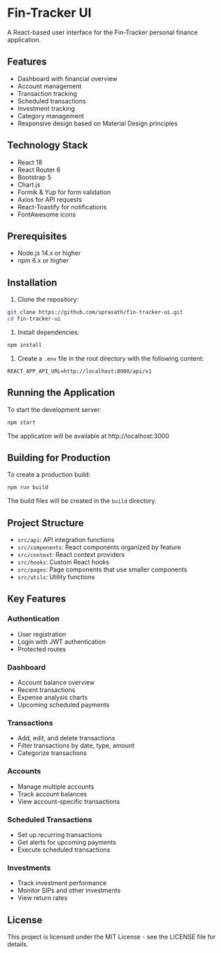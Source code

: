 
# Fin-Tracker UI

A React-based user interface for the Fin-Tracker personal finance application.

## Features

- Dashboard with financial overview
- Account management
- Transaction tracking
- Scheduled transactions
- Investment tracking
- Category management
- Responsive design based on Material Design principles

## Technology Stack

- React 18
- React Router 6
- Bootstrap 5
- Chart.js
- Formik & Yup for form validation
- Axios for API requests
- React-Toastify for notifications
- FontAwesome icons

## Prerequisites

- Node.js 14.x or higher
- npm 6.x or higher

## Installation

1. Clone the repository:
```bash
git clone https://github.com/sprasath/fin-tracker-ui.git
cd fin-tracker-ui
```

1. Install dependencies:
```bash
npm install
```

1. Create a `.env` file in the root directory with the following content:
```
REACT_APP_API_URL=http://localhost:8080/api/v1
```

## Running the Application

To start the development server:

```bash
npm start
```

The application will be available at http://localhost:3000

## Building for Production

To create a production build:

```bash
npm run build
```

The build files will be created in the `build` directory.

## Project Structure

- `src/api`: API integration functions
- `src/components`: React components organized by feature
- `src/context`: React context providers
- `src/hooks`: Custom React hooks
- `src/pages`: Page components that use smaller components
- `src/utils`: Utility functions

## Key Features

### Authentication

- User registration
- Login with JWT authentication
- Protected routes

### Dashboard

- Account balance overview
- Recent transactions
- Expense analysis charts
- Upcoming scheduled payments

### Transactions

- Add, edit, and delete transactions
- Filter transactions by date, type, amount
- Categorize transactions

### Accounts

- Manage multiple accounts
- Track account balances
- View account-specific transactions

### Scheduled Transactions

- Set up recurring transactions
- Get alerts for upcoming payments
- Execute scheduled transactions

### Investments

- Track investment performance
- Monitor SIPs and other investments
- View return rates

## License

This project is licensed under the MIT License - see the LICENSE file for details.